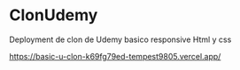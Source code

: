 # ClonUdemy
Deployment de clon de Udemy basico responsive
Html y css

https://basic-u-clon-k69fg79ed-tempest9805.vercel.app/ 
